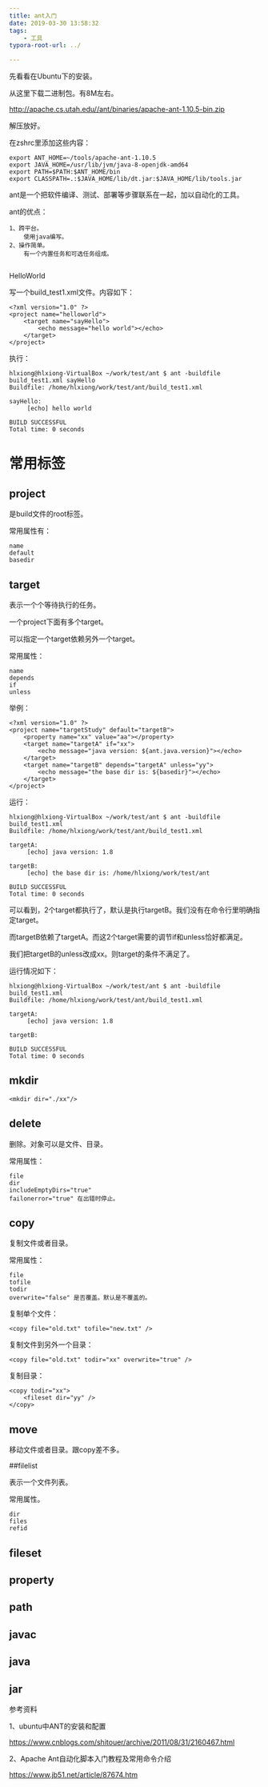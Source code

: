 ```yaml
---
title: ant入门
date: 2019-03-30 13:58:32
tags:
	- 工具
typora-root-url: ../

---
```




先看看在Ubuntu下的安装。

从这里下载二进制包。有8M左右。



http://apache.cs.utah.edu//ant/binaries/apache-ant-1.10.5-bin.zip

解压放好。

在zshrc里添加这些内容：

```
export ANT_HOME=~/tools/apache-ant-1.10.5
export JAVA_HOME=/usr/lib/jvm/java-8-openjdk-amd64
export PATH=$PATH:$ANT_HOME/bin
export CLASSPATH=.:$JAVA_HOME/lib/dt.jar:$JAVA_HOME/lib/tools.jar
```



ant是一个把软件编译、测试、部署等步骤联系在一起，加以自动化的工具。

ant的优点：

```
1、跨平台。
	使用java编写。
2、操作简单。
	有一个内置任务和可选任务组成。
	
```



HelloWorld

写一个build_test1.xml文件。内容如下：

```
<?xml version="1.0" ?>
<project name="helloworld">
	<target name="sayHello">
		<echo message="hello world"></echo>
	</target>
</project>
```

执行：

```
hlxiong@hlxiong-VirtualBox ~/work/test/ant $ ant -buildfile build_test1.xml sayHello
Buildfile: /home/hlxiong/work/test/ant/build_test1.xml

sayHello:
     [echo] hello world

BUILD SUCCESSFUL
Total time: 0 seconds
```



# 常用标签

## project

是build文件的root标签。

常用属性有：

```
name
default
basedir
```

## target

表示一个个等待执行的任务。

一个project下面有多个target。

可以指定一个target依赖另外一个target。

常用属性：

```
name
depends
if
unless
```

举例：

```
<?xml version="1.0" ?>
<project name="targetStudy" default="targetB">
	<property name="xx" value="aa"></property>
	<target name="targetA" if="xx">
		<echo message="java version: ${ant.java.version}"></echo>
	</target>
	<target name="targetB" depends="targetA" unless="yy">
		<echo message="the base dir is: ${basedir}"></echo>
	</target>
</project>
```

运行：

```
hlxiong@hlxiong-VirtualBox ~/work/test/ant $ ant -buildfile build_test1.xml         
Buildfile: /home/hlxiong/work/test/ant/build_test1.xml

targetA:
     [echo] java version: 1.8

targetB:
     [echo] the base dir is: /home/hlxiong/work/test/ant

BUILD SUCCESSFUL
Total time: 0 seconds
```

可以看到，2个target都执行了，默认是执行targetB。我们没有在命令行里明确指定target。

而targetB依赖了targetA。而这2个target需要的调节if和unless恰好都满足。

我们把targetB的unless改成xx。则target的条件不满足了。

运行情况如下：

```
hlxiong@hlxiong-VirtualBox ~/work/test/ant $ ant -buildfile build_test1.xml 
Buildfile: /home/hlxiong/work/test/ant/build_test1.xml

targetA:
     [echo] java version: 1.8

targetB:

BUILD SUCCESSFUL
Total time: 0 seconds
```

## mkdir

```
<mkdir dir="./xx"/>
```



## delete

删除。对象可以是文件、目录。

常用属性：

```
file
dir
includeEmptyDirs="true"
failonerror="true" 在出错时停止。
```


## copy

复制文件或者目录。

常用属性：

```
file
tofile
todir
overwrite="false" 是否覆盖。默认是不覆盖的。
```

复制单个文件：

```
<copy file="old.txt" tofile="new.txt" />
```

复制文件到另外一个目录：

```
<copy file="old.txt" todir="xx" overwrite="true" />
```

复制目录：

```
<copy todir="xx">
	<fileset dir="yy" />
</copy>
```

## move

移动文件或者目录。跟copy差不多。

##filelist

表示一个文件列表。

常用属性。

```
dir
files
refid
```

## fileset

## property



## path



## javac



## java



## jar





参考资料

1、ubuntu中ANT的安装和配置

https://www.cnblogs.com/shitouer/archive/2011/08/31/2160467.html

2、Apache Ant自动化脚本入门教程及常用命令介绍

https://www.jb51.net/article/87674.htm